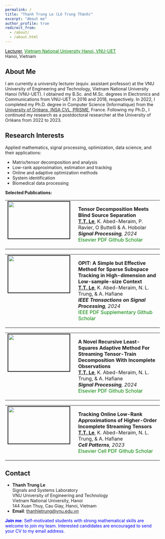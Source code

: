 ```yaml
---
permalink: /
title: "Thanh Trung Le (Lê Trung Thành)"
excerpt: "About me"
author_profile: true
redirect_from: 
  - /about/
  - /about.html
---
```


<a href="https://uet.vnu.edu.vn/" style="color: black;">Lecturer</a>, <a href="https://uet.vnu.edu.vn/" style="color: green; text-decoration: underline;"> Vietnam National University Hanoi, VNU-UET </a>
<br> 
Hanoi, Vietnam



About Me
-----
I am currently a university lecturer (equiv. assistant professor) at the VNU University of Engineering and Technology, Vietnam National University Hanoi (VNU-UET). I obtained my B.Sc. and M.Sc. degrees in Electronics and Communications from VNU-UET in 2016 and 2018, respectively. In 2022, I completed my Ph.D. degree in Computer Science (Informatique) from the [University of Orléans, INSA CVL, PRISME](https://www.univ-orleans.fr/en/prisme/presentation/about-laboratory), France. Following my Ph.D., I continued my research as a postdoctoral researcher at the University of Orléans from 2022 to 2023.


Research Interests
-----
Applied mathematics, signal processing, optimization, data science, and their applications: 
  * Matrix/tensor decomposition and analysis
  * Low-rank approximation, estimation and tracking
  * Online and adaptive optimization methods 
  * System identification
  * Biomedical data processing

**Selected Publications:**

<table >
<tbody>
<tr> <td style="width:200px; height=120px; vertical-align: top;"> <img style="float: left; margin-right: 10px " src="https://thanhle88.github.io/images/btd.png" width="200px" height="120px" border="2px solid #bbb"> </td>
<td style= "height=120px; vertical-align: top;"> <p>
<strong> Tensor Decomposition Meets Blind Source Separation</strong>  <br> <span style="text-decoration:underline"> <strong>T.T. Le</strong></span>, K. Abed-Meraim, P. Ravier, O Buttelli & A. Hobolar <br>
<i> <strong>Signal Processing</strong>, 2024 </i> <br>
 <a href="https://doi.org/10.1016/j.sigpro.2024.109483" style="color: green; text-decoration: none; "><i class="fas fa-fw  fa-external-link-square-alt zoom"></i>Elsevier</a>  <a href="https://thanhle88.github.io/files/2024_SP_Tensor%20Decomposition%20Meets%20Blind%20Source%20Separation.pdf" style="color: green; text-decoration: none; "><i class="fas fa-fw fa-file-pdf zoom"></i>PDF</a> <a href="https://github.com/thanhle88/tenBSS" style="color: green; text-decoration: none; "><i class="fab fa-fw fa-github zoom"></i>Github</a> <a href="https://scholar.google.com.vn/citations?view_op=view_citation&hl=en&user=_6GEXU4AAAAJ&sortby=pubdate&citation_for_view=_6GEXU4AAAAJ:jmjb1lOE9QIC" style="color: green; text-decoration: none; "><i class="fa fa-fw fa-graduation-cap"></i> Scholar</a>  </p> </td> 
</tr>
</tbody>
</table>


<table >
<tbody>
<tr> <td style="width:200px; height=120px; vertical-align: top;"> <img style="float: left; margin-right: 10px " src="https://thanhtbt.github.io/images/ssc.png" width="200px" height="120px" border="2px solid #bbb"> </td>
<td style= "height=120px; vertical-align: top;"> <p>
<strong> OPIT: A Simple but Effective Method for Sparse Subspace Tracking in High-dimension and Low-sample-size Context </strong>  <br> <span style="text-decoration:underline"> <strong>T.T. Le</strong></span>, K. Abed-Meraim, N. L. Trung, & A. Hafiane <br>
<i> <strong>IEEE Transactions on Signal Processing</strong>, 2024 </i> <br>
 <a href="https://ieeexplore.ieee.org/document/10379829" style="color: green; text-decoration: none; "><i class="fas fa-fw fa-external-link-square-alt zoom"></i>IEEE</a>   <a href="https://thanhle88.github.io/files/2024_TSP_OPIT_A_Simple_but_Effective_Method_for_Sparse_Subspace_Tracking_in_High-Dimension_and_Low-Sample-Size_Context.pdf" style="color: green; text-decoration: none; "><i class="fas fa-fw fa-file-pdf zoom"></i>PDF</a> <a href="https://thanhtbt.github.io/files/2023_TSP_OPIT_supplementary.pdf" style="color: green; text-decoration: none; "><i class="fas fa-fw fa-code zoom"></i>Supplementary</a> 
<a href="https://github.com/thanhtbt/SST" style="color: green; text-decoration: none; "><i class="fab fa-fw fa-github zoom"></i>Github</a>
 <a href="https://scholar.google.com.vn/citations?view_op=view_citation&hl=en&user=_6GEXU4AAAAJ&sortby=pubdate&citation_for_view=_6GEXU4AAAAJ:z8nqeaKD1nsC" style="color: green; text-decoration: none; "><i class="fa fa-fw fa-graduation-cap"></i> Scholar</a> </p> </td> 
</tr>
</tbody>
</table>


<table >
<tbody>
<tr> <td style="width:200px; height=120px; vertical-align: top;"> <img style="float: left; margin-right: 10px " src="https://thanhtbt.github.io/images/ATT_v2.png" width="200px" height="120px" border="2px solid #bbb"> </td>
<td style= "height=120px; vertical-align: top;"> <p>
<strong>A Novel Recursive Least-Squares Adaptive Method For Streaming Tensor-Train Decomposition With Incomplete Observations</strong>  <br> <span style="text-decoration:underline"><strong>T.T. Le</strong></span>, K. Abed-Meraim, N. L. Trung, & A. Hafiane <br>
<i> <strong>Signal Processing</strong>, 2024 </i> <br>
 <a href="https://www.sciencedirect.com/science/article/pii/S0165168423003717" style="color: green; text-decoration: none; "><i class="fas fa-fw  fa-external-link-square-alt zoom"></i>Elsevier</a>
<a href="https://thanhle88.github.io/files/2024_SP_ATT.pdf" style="color: green; text-decoration: none; "><i class="fas fa-fw fa-file-pdf zoom"></i>PDF</a> 
<a href="https://github.com/thanhtbt/ATT-miss" style="color: green; text-decoration: none; "><i class="fab fa-fw fa-github zoom"></i>Github</a>
 <a href="https://scholar.google.com/citations?view_op=view_citation&hl=en&user=_6GEXU4AAAAJ&sortby=pubdate&citation_for_view=_6GEXU4AAAAJ:s85pQhAUCrAC" style="color: green; text-decoration: none; "><i class="fa fa-fw fa-graduation-cap"></i> Scholar</a> </p> </td> 
</tr>
</tbody>
</table>



<table >
<tbody>
<tr> <td style="width:200px; height=120px; vertical-align: top;"> <img style="float: left; margin-right: 10px " src="https://thanhtbt.github.io/images/streaming_tensor_v2.png" width="200px" height="120px" border="2px solid #bbb"> </td>
<td style= "height=120px; vertical-align: top;"> <p>
<strong> Tracking Online Low-Rank Approximations of Higher-Order Incomplete Streaming Tensors </strong>  <br> <span style="text-decoration:underline"><strong>T.T. Le</strong></span>, K. Abed-Meraim, N. L. Trung, & A. Hafiane <br>
<i> <strong>Cell Patterns</strong>, 2023 </i> <br>
 <a href="https://www.sciencedirect.com/science/article/pii/S2666389923001046" style="color: green; text-decoration: none; "><i class="fas fa-fw fa-external-link-square-alt zoom"></i>Elsevier</a> <a href="https://www.cell.com/patterns/fulltext/S2666-3899(23)00104-6" style="color: green; text-decoration: none; "><i class="fas fa-fw fa-external-link-square-alt zoom"></i>Cell</a> <a href="https://thanhtbt.github.io/files/2023_Patterns_Tensor_Tracking_Draw.pdf" style="color: green; text-decoration: none; "><i class="fas fa-fw fa-file-pdf zoom"></i>PDF</a> <a href="https://github.com/thanhtbt/tensor_tracking" style="color: green; text-decoration: none; "><i class="fab fa-fw fa-github zoom"></i>Github</a>  <a href="https://scholar.google.com.vn/citations?view_op=view_citation&hl=en&user=_6GEXU4AAAAJ&sortby=pubdate&citation_for_view=_6GEXU4AAAAJ:YB4bud6kWLwC" style="color: green; text-decoration: none; "><i class="fa fa-fw fa-graduation-cap"></i> Scholar</a> </p> </td> 
</tr>
</tbody>
</table>

Contact
-----

* **Thanh Trung Le** \
Signals and Systems Laboratory \
VNU University of Engineering and Technology\
Vietnam National University, Hanoi\
144 Xuan Thuy, Cau Giay, Hanoi, Vietnam 
* **Email**: thanhletrung@vnu.edu.vn 

<span style="color:blue">**Join me**: Self-motivated students with strong mathematical skills are welcome to join my team. Interested candidates are encouraged to send your CV to my email address.</span>

